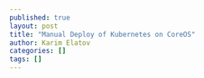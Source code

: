 ```yaml
---
published: true
layout: post
title: "Manual Deploy of Kubernetes on CoreOS"
author: Karim Elatov
categories: []
tags: []
---
```

